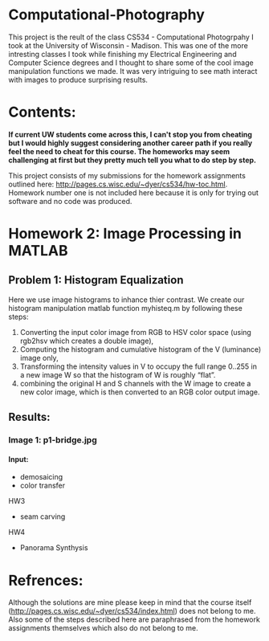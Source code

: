 # Computational-Photography
This project is the reult of the class CS534 - Computational Photogrpahy I took at the University of Wisconsin - Madison. This was one of the more intresting classes I took while finishing my Electrical Engineering and Computer Science degrees and I thought to share some of the cool image manipulation functions we made. It was very intriguing to see math interact with images to produce surprising results. 

# Contents:
**If current UW students come across this, I can't stop you from cheating but I would highly suggest considering another career path if you really feel the need to cheat for this course. The homeworks may seem challenging at first but they pretty much tell you what to do step by step.**

This project consists of my submissions for the homework assignments outlined here: http://pages.cs.wisc.edu/~dyer/cs534/hw-toc.html. Homework number one is not included here because it is only for trying out software and no code was produced.

# Homework 2: Image Processing in MATLAB
 
## Problem 1: Histogram Equalization
Here we use image histograms to inhance thier contrast. We create our histogram manipulation matlab function myhisteq.m by following these steps:
1. Converting the input color image from RGB to HSV color space (using rgb2hsv which creates a double image), 
2. Computing the histogram and cumulative histogram of the V (luminance) image only, 
3. Transforming the intensity values in V to occupy the full range 0..255 in a new image W so that the histogram of W is roughly “flat”.
4. combining the original H and S channels with the W image to create a new color image, which is then converted to an RGB color output image. 

## Results:
### Image 1: p1-bridge.jpg
#### Input:

 
 
 - demosaicing
 - color transfer
 
HW3
 - seam carving
 
HW4
- Panorama Synthysis 

# Refrences:
Although the solutions are mine please keep in mind that the course itself (http://pages.cs.wisc.edu/~dyer/cs534/index.html) does not belong to me. Also some of the steps described here are paraphrased from the homework assignments themselves which also do not belong to me.
